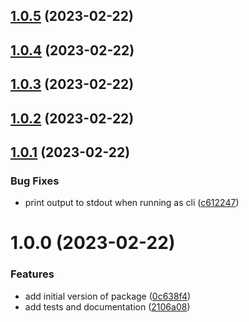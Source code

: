 ## [1.0.5](https://github.com/bbeesley/pr-metadata/compare/v1.0.4...v1.0.5) (2023-02-22)

## [1.0.4](https://github.com/bbeesley/pr-metadata/compare/v1.0.3...v1.0.4) (2023-02-22)

## [1.0.3](https://github.com/bbeesley/pr-metadata/compare/v1.0.2...v1.0.3) (2023-02-22)

## [1.0.2](https://github.com/bbeesley/pr-metadata/compare/v1.0.1...v1.0.2) (2023-02-22)

## [1.0.1](https://github.com/bbeesley/pr-metadata/compare/v1.0.0...v1.0.1) (2023-02-22)


### Bug Fixes

* print output to stdout when running as cli ([c612247](https://github.com/bbeesley/pr-metadata/commit/c612247bc96fc9223e9fba34cd43a9fdf8d889d7))

# 1.0.0 (2023-02-22)


### Features

* add initial version of package ([0c638f4](https://github.com/bbeesley/pr-metadata/commit/0c638f4514553b51e735988d1e9a9a1291344195))
* add tests and documentation ([2106a08](https://github.com/bbeesley/pr-metadata/commit/2106a0891c36ca2938abf4720326021ccd11add8))
